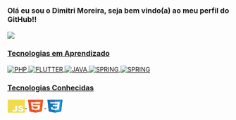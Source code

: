 ### Olá eu sou o Dimitri Moreira, seja bem vindo(a) ao meu perfil do GitHub!!

<div>
  <a href="https://github.com/DevDimitri">
    <img height="180em" align="center" src="https://github-readme-stats-eight-theta.vercel.app/api?username=DevDimitri&show_icons=true&theme=trasparent&include_all_commits=true&count_private=true&hide_border=true&&bg_color=0000&text_color=818181"/>
<!--   <img height="145em" align="center" src="https://github-readme-stats-eight-theta.vercel.app/api/top-langs/?username=DevDimitri&layout=compact&langs_count=8&theme=trasparent&hide_border=true&text_color=818181&bg_color=0000&"/> -->
<div>

  <div style="display: inline_block">
    <h3>Tecnologias em Aprendizado</h3>
    <img align="center" alt="PHP" height="50" src="https://cdn.jsdelivr.net/gh/devicons/devicon/icons/php/php-original.svg">
    <img align="center" alt="FLUTTER" height="30" src="https://cdn.jsdelivr.net/gh/devicons/devicon/icons/flutter/flutter-original.svg" />
    <img align="center" alt="JAVA" height="40" src="https://cdn.jsdelivr.net/gh/devicons/devicon/icons/java/java-original.svg" />
    <img align="center" alt="SPRING" height="35" src="https://cdn.jsdelivr.net/gh/devicons/devicon/icons/spring/spring-original.svg" />
    <img align="center" alt="SPRING" height="35" src="https://cdn.jsdelivr.net/gh/devicons/devicon/icons/mysql/mysql-original-wordmark.svg" />
  </div>

  <div style="display: inline_block">
    <h3>Tecnologias Conhecidas</h3>
    <img align="center" alt="Js" height="30" width="40" src="https://raw.githubusercontent.com/devicons/devicon/master/icons/javascript/javascript-plain.svg">
    <img align="center" alt="HTML" height="30" width="40" src="https://raw.githubusercontent.com/devicons/devicon/master/icons/html5/html5-original.svg">
    <img align="center" alt="CSS" height="30" width="40" src="https://raw.githubusercontent.com/devicons/devicon/master/icons/css3/css3-original.svg">
  </div>
